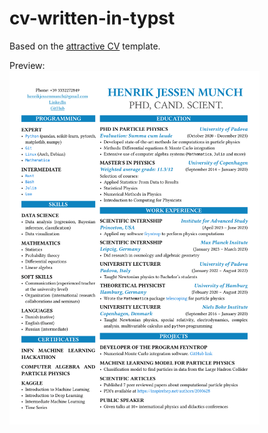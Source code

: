 # cv-written-in-typst

Based on the [attractive CV](https://github.com/Harkunwar/attractive-typst-resume) template.

Preview:\
<img src="assets/images/resume.png" width="400px" />
